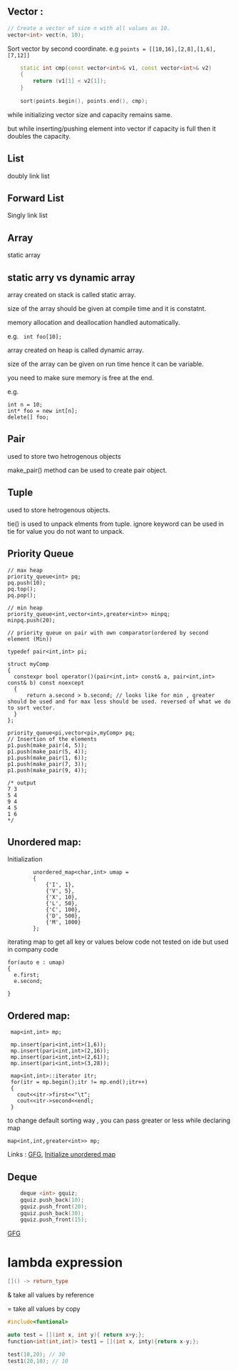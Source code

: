 ## Vector : 
 ``` c++
 // Create a vector of size n with all values as 10.
 vector<int> vect(n, 10);
```

Sort vector by second coordinate. e.g ``` points = [[10,16],[2,8],[1,6],[7,12]] ```
``` c++
    static int cmp(const vector<int>& v1, const vector<int>& v2)
    {
        return (v1[1] < v2[1]);
    }
    
    sort(points.begin(), points.end(), cmp);
```

while initializing vector size and capacity remains same.

but while inserting/pushing element into vector if capacity is full then it doubles the capacity.

## List

doubly link list 

## Forward List
Singly link list

## Array

static array

## static arry vs dynamic array
array created on stack is called static array.

size of the array should be given at compile time and it is constatnt.

memory allocation and deallocation handled automatically.

e.g. ``` int foo[10];```


array created on heap is called dynamic array.

size of the array can be given on run time hence it can be variable.

you need to make sure memory is free at the end.

e.g. 
``` 
int n = 10;
int* foo = new int[n];
delete[] foo;
```
## Pair
used to store two hetrogenous objects

make_pair() method can be used to create pair object.

## Tuple
used to store hetrogenous objects.

tie() is used to unpack elments from tuple.
ignore keyword can be used in tie for value you do not want to unpack.

## Priority Queue
```
// max heap
priority_queue<int> pq;
pq.push(10);
pq.top();
pq.pop();

// min heap
priority_queue<int,vector<int>,greater<int>> minpq;
minpq.push(20);

// priority queue on pair with own comparator(ordered by second element (Min))

typedef pair<int,int> pi;

struct myComp
{
  constexpr bool operator()(pair<int,int> const& a, pair<int,int> const& b) const noexcept
  { 
      return a.second > b.second; // looks like for min , greater should be used and for max less should be used. reversed of what we do to sort vector.
  }
};

priority_queue<pi,vector<pi>,myComp> pq;
// Insertion of the elements
p1.push(make_pair(4, 5));
p1.push(make_pair(5, 4));
p1.push(make_pair(1, 6));
p1.push(make_pair(7, 3));
p1.push(make_pair(9, 4));

/* output
7 3
5 4
9 4
4 5
1 6
*/

```


## Unordered map:
Initialization
```
        unordered_map<char,int> umap = 
        {
            {'I', 1},
            {'V', 5},
            {'X', 10},
            {'L', 50},
            {'C', 100},
            {'D', 500},
            {'M', 1000}
        };
```

iterating map to get all key or values
below code not tested on ide but used in company code
```
for(auto e : umap)
{
  e.first;
  e.second;

}
```

## Ordered map:
```
 map<int,int> mp;
 
 mp.insert(pari<int,int>(1,6));
 mp.insert(pari<int,int>(2,16));
 mp.insert(pari<int,int>(2,61));
 mp.insert(pari<int,int>(3,28));
 
 map<int,int>::iterator itr;
 for(itr = mp.begin();itr != mp.end();itr++)
 {
   cout<<itr->first<<"\t";
   cout<<itr->second<<endl;
 }
```

to change default sorting way , you can pass greater<int> or less<int> while declaring map
 
 ```
 map<int,int,greater<int>> mp;
 
 ```

Links :
[GFG](https://www.geeksforgeeks.org/unordered_map-in-cpp-stl/),
[Initialize unordered map](https://iq.opengenus.org/different-ways-to-initialize-unordered-map-in-cpp/)

## Deque
``` c++
    deque <int> gquiz;
    gquiz.push_back(10);
    gquiz.push_front(20);
    gquiz.push_back(30);
    gquiz.push_front(15);
 ```
[GFG](https://www.geeksforgeeks.org/deque-cpp-stl/)

# lambda expression
``` c++
[]() -> return_type
```
& take all values by reference
 
= take all values by copy

``` c++
#include<funtional>

auto test = [](int x, int y){ return x+y;};
function<int(int,int)> test1 = [](int x, inty){return x-y;};

test(10,20); // 30
test1(20,10); // 10


```
